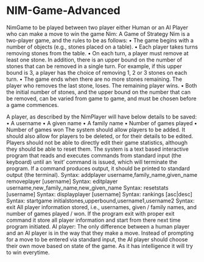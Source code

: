 # NIM-Game-Advanced
NimGame to be played between two player either Human or an AI Player who can make a move to win the game
Nim: A Game of Strategy
Nim is a two-player game, and the rules to be as follows: 
• The game begins with a number of objects (e.g., stones placed on a table).
• Each player takes turns removing stones from the table.
• On each turn, a player must remove at least one stone. In addition, there is an upper bound on the
number of stones that can be removed in a single turn. For example, if this upper bound is 3, a
player has the choice of removing 1, 2 or 3 stones on each turn.
• The game ends when there are no more stones remaining. The player who removes the last stone,
loses. The remaining player wins.
• Both the initial number of stones, and the upper bound on the number that can be removed, can be
varied from game to game, and must be chosen before a game commences.

A player, as described by the NimPlayer will have below details to be saved: 
• A username
• A given name
• A family name
• Number of games played
• Number of games won
The system should allow players to be added. It should also allow for players to be deleted, or for their
details to be edited. Players should not be able to directly edit their game statistics, although they
should be able to reset them.
The system is a text based interactive program that reads and executes commands from standard input
(the keyboard) until an ‘exit’ command is issued, which will terminate the program. If a command
produces output, it should be printed to standard output (the terminal).
Syntax: addplayer username,family_name,given_name
removeplayer [username]
Syntax: editplayer username,new_family_name,new_given_name
Syntax: resetstats [username]
Syntax: displayplayer [username]
Syntax: rankings [asc|desc]
Syntax: startgame initialstones,upperbound,username1,username2
Syntax: exit
All player information  stored, i.e., usernames, given / family names, and number of games played / won. If the program exit with proper exit command it store all
player information and start from there next time program initiated.
AI player: The only difference between a human player and an AI player is in the way that they make a move. Instead of prompting for a move to be entered via standard 
input, the AI player should choose their own move based on state of the game. As it has intelligence it will try to win everytime. 
